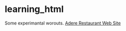# learning_html
Some experimantal worouts.
[Adere Restaurant Web Site](https://asgercek.github.io/learning_html/)

